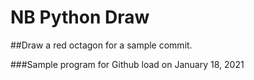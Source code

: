 NB Python Draw 
============

##Draw a red octagon for a sample commit.

###Sample program for Github load on January 18, 2021

